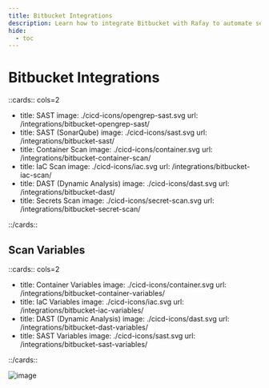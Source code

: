 ```yaml
---
title: Bitbucket Integrations
description: Learn how to integrate Bitbucket with Rafay to automate security testing and deployment of your applications.
hide:
  - toc
---
```


<style>
.nt-card .nt-card-image{
  color: #005BFF;
}

.nt-card-title {
    text-align: -webkit-center;
}
</style>

# Bitbucket Integrations

::cards:: cols=2

- title: SAST
  image: ./cicd-icons/opengrep-sast.svg
  url: /integrations/bitbucket-opengrep-sast/
- title: SAST (SonarQube)
  image: ./cicd-icons/sast.svg
  url: /integrations/bitbucket-sast/
- title: Container Scan
  image: ./cicd-icons/container.svg
  url: /integrations/bitbucket-container-scan/
- title: IaC Scan
  image: ./cicd-icons/iac.svg
  url: /integrations/bitbucket-iac-scan/
- title: DAST (Dynamic Analysis)
  image: ./cicd-icons/dast.svg
  url: /integrations/bitbucket-dast/
- title: Secrets Scan
  image: ./cicd-icons/secret-scan.svg
  url: /integrations/bitbucket-secret-scan/

::/cards::

## Scan Variables

::cards:: cols=2

- title: Container Variables
  image: ./cicd-icons/container.svg
  url: /integrations/bitbucket-container-variables/
- title: IaC Variables
  image: ./cicd-icons/iac.svg
  url: /integrations/bitbucket-iac-variables/
- title: DAST (Dynamic Analysis)
  image: ./cicd-icons/dast.svg
  url: /integrations/bitbucket-dast-variables/
- title: SAST Variables
  image: ./cicd-icons/sast.svg
  url: /integrations/bitbucket-sast-variables/

::/cards::

![image](https://i.ibb.co/cSX9f6VR/image.png)